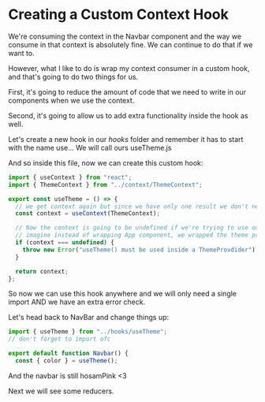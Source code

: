 # Creating a Custom Context Hook

We're consuming the context in the Navbar component and the way we consume in that context is absolutely fine. We can continue to do that if we want to.

However, what I like to do is wrap my context consumer in a custom hook, and that's going to do two things for us.

First, it's going to reduce the amount of code that we need to write in our components when we use the context.

Second, it's going to allow us to add extra functionality inside the hook as well.


Let's create a new hook in our _hooks_ folder and remember it has to start with the name use... We will call ours useTheme.js

And so inside this file, now we can create this custom hook:

```js
import { useContext } from "react";
import { ThemeContext } from "../context/ThemeContext";

export const useTheme = () => {
  // we get context again but since we have only one result we don't need to destructue
  const context = useContext(ThemeContext);

  // Now the context is going to be undefined if we're trying to use our context outside the scope of it.
  // imagine instead of wrapping App component, we wrapped the theme provider just around one or two components
  if (context === undefined) {
    throw new Error("useTheme() must be used inside a ThemeProvdider");
  }

  return context;
};
```

So now we can use this hook anywhere and we will only need a single import AND we have an extra error check.

Let's head back to NavBar and change things up:

```jsx
import { useTheme } from "../hooks/useTheme";
// don't forget to import ofc

export default function Navbar() {
  const { color } = useTheme();
```

And the navbar is still hosamPink <3

Next we will see some reducers.
